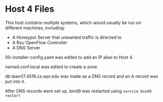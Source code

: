 # Host 4 Files

This host contains multiple systems, which would usually be run on different machines, including:

* A Honeypot Server that unwanted traffic is directed to
* A Ryu OpenFlow Controller
* A DNS Server

00-installer-config.yaml was edited to add an IP alias to Host 4.

named.conf.local was edited to create a zone.

db.team17.4516.cs.wpi.edu was made as a DNS record and an A record was put into it.

After DNS records were set up, bind9 was restarted using `service bind9 restart`
